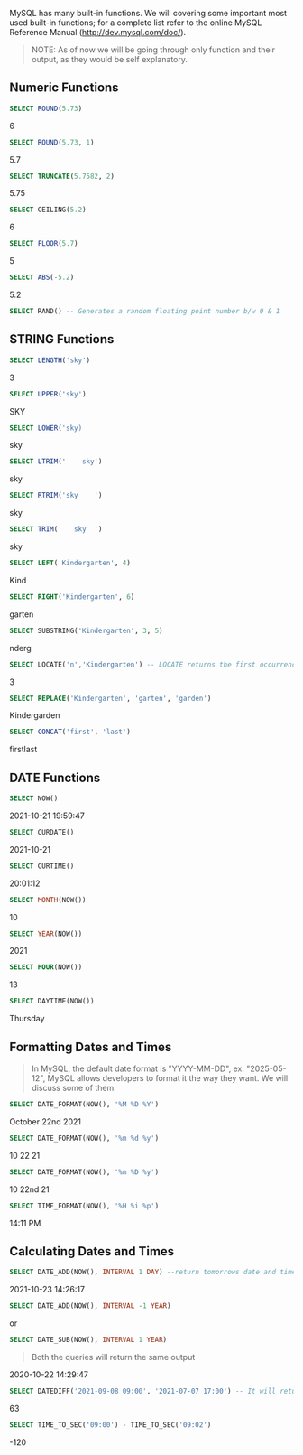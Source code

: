 
MySQL has many built-in functions. We will covering some important most used built-in functions; for a complete list refer to the online MySQL Reference Manual (http://dev.mysql.com/doc/).

> NOTE: As of now we will be going through only function and their output, as they would be self explanatory.

## Numeric Functions
```sql
SELECT ROUND(5.73)
   ```
6

```sql
SELECT ROUND(5.73, 1)
   ```
5.7

```sql
SELECT TRUNCATE(5.7582, 2)
   ```
5.75

```sql
SELECT CEILING(5.2)
   ```
6

```sql
SELECT FLOOR(5.7)
   ```
5

```sql
SELECT ABS(-5.2)
   ```
5.2

```sql
SELECT RAND() -- Generates a random floating point number b/w 0 & 1
   ```

## STRING Functions
```sql
SELECT LENGTH('sky')
   ```
3

```sql
SELECT UPPER('sky')
   ```
SKY

```sql
SELECT LOWER('sky)
   ```
sky

```sql
SELECT LTRIM('    sky')
   ```
sky

```sql
SELECT RTRIM('sky    ')
   ```
sky

```sql
SELECT TRIM('   sky  ')
   ```
sky

```sql
SELECT LEFT('Kindergarten', 4)
   ```
Kind

```sql
SELECT RIGHT('Kindergarten', 6)
   ```
garten

```sql
SELECT SUBSTRING('Kindergarten', 3, 5) 
   ```
nderg

```sql
SELECT LOCATE('n','Kindergarten') -- LOCATE returns the first occurrence of a character or character string, if found, otherwise it returns 0
   ```
3

```sql
SELECT REPLACE('Kindergarten', 'garten', 'garden')
   ```
Kindergarden

```sql
SELECT CONCAT('first', 'last')
   ```
firstlast

## DATE Functions
```sql
SELECT NOW()
   ```
2021-10-21 19:59:47

```sql
SELECT CURDATE()
   ```
2021-10-21

```sql
SELECT CURTIME()
   ```
20:01:12

```sql
SELECT MONTH(NOW())
   ```
10

```sql
SELECT YEAR(NOW())
   ```
2021

```sql
SELECT HOUR(NOW())
   ```
13

```sql
SELECT DAYTIME(NOW())
   ```
Thursday

## Formatting Dates and Times

> In MySQL, the default date format is "YYYY-MM-DD", ex: "2025-05-12", MySQL allows developers to format it the way they want. We will discuss some of them.
```sql
SELECT DATE_FORMAT(NOW(), '%M %D %Y')
   ```
October 22nd 2021

```sql
SELECT DATE_FORMAT(NOW(), '%m %d %y')
   ```
10 22 21 

```sql
SELECT DATE_FORMAT(NOW(), '%m %D %y')
   ```
10 22nd 21 

```sql
SELECT TIME_FORMAT(NOW(), '%H %i %p')
   ```
14:11 PM

## Calculating Dates and Times

```sql
SELECT DATE_ADD(NOW(), INTERVAL 1 DAY) --return tomorrows date and time
   ```

2021-10-23 14:26:17

```sql
SELECT DATE_ADD(NOW(), INTERVAL -1 YEAR)
   ```
or
```sql
SELECT DATE_SUB(NOW(), INTERVAL 1 YEAR)
   ```
> Both the queries will return the same output

2020-10-22 14:29:47

```sql
SELECT DATEDIFF('2021-09-08 09:00', '2021-07-07 17:00') -- It will return the difference in number of days, time won't be considered
   ```

63

```sql
SELECT TIME_TO_SEC('09:00') - TIME_TO_SEC('09:02')
   ```
-120

